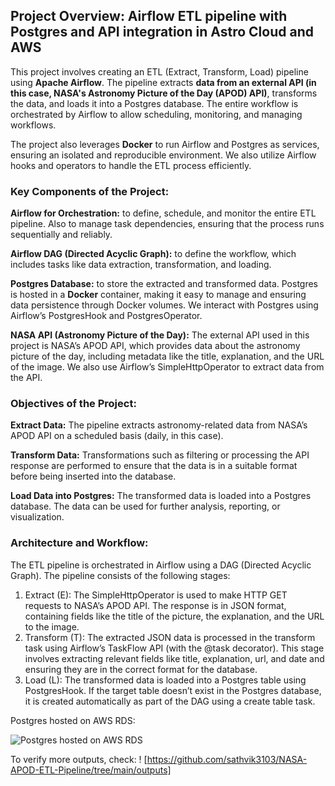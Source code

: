 ## Project Overview: Airflow ETL pipeline with Postgres and API integration in Astro Cloud and AWS
This project involves creating an ETL (Extract, Transform, Load) pipeline using **Apache Airflow**. The pipeline extracts **data from an external API (in this case, NASA's Astronomy Picture of the Day (APOD) API)**, transforms the data, and loads it into a Postgres database. The entire workflow is orchestrated by Airflow to allow scheduling, monitoring, and managing workflows.

The project also leverages **Docker** to run Airflow and Postgres as services, ensuring an isolated and reproducible environment. We also utilize Airflow hooks and operators to handle the ETL process efficiently.

### Key Components of the Project:

**Airflow for Orchestration:** to define, schedule, and monitor the entire ETL pipeline. Also to manage task dependencies, ensuring that the process runs sequentially and reliably.

**Airflow DAG (Directed Acyclic Graph):** to define the workflow, which includes tasks like data extraction, transformation, and loading.

**Postgres Database:** to store the extracted and transformed data. Postgres is hosted in a **Docker** container, making it easy to manage and ensuring data persistence through Docker volumes. We interact with Postgres using Airflow’s PostgresHook and PostgresOperator.

**NASA API (Astronomy Picture of the Day):** The external API used in this project is NASA’s APOD API, which provides data about the astronomy picture of the day, including metadata like the title, explanation, and the URL of the image. We also use Airflow’s SimpleHttpOperator to extract data from the API.

### Objectives of the Project:

**Extract Data:** The pipeline extracts astronomy-related data from NASA’s APOD API on a scheduled basis (daily, in this case).

**Transform Data:** Transformations such as filtering or processing the API response are performed to ensure that the data is in a suitable format before being inserted into the database.

**Load Data into Postgres:** The transformed data is loaded into a Postgres database. The data can be used for further analysis, reporting, or visualization.

### Architecture and Workflow:
The ETL pipeline is orchestrated in Airflow using a DAG (Directed Acyclic Graph). The pipeline consists of the following stages:

1. Extract (E):
The SimpleHttpOperator is used to make HTTP GET requests to NASA’s APOD API.
The response is in JSON format, containing fields like the title of the picture, the explanation, and the URL to the image.
2. Transform (T):
The extracted JSON data is processed in the transform task using Airflow’s TaskFlow API (with the @task decorator).
This stage involves extracting relevant fields like title, explanation, url, and date and ensuring they are in the correct format for the database.
3. Load (L):
The transformed data is loaded into a Postgres table using PostgresHook.
If the target table doesn’t exist in the Postgres database, it is created automatically as part of the DAG using a create table task.

Postgres hosted on AWS RDS:

![Postgres hosted on AWS RDS](https://github.com/user-attachments/assets/34184d85-5d1b-4dad-b21a-9f9d44c2bee3)

To verify more outputs, check: ! [https://github.com/sathvik3103/NASA-APOD-ETL-Pipeline/tree/main/outputs]

